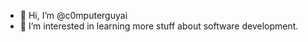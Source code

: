 - 👋 Hi, I’m @c0mputerguyai
- 👀 I’m interested in learning more stuff about software development. 
<!---
c0mputerguyai/c0mputerguyai is a ✨ special ✨ repository because its `README.md` (this file) appears on your GitHub profile.
You can click the Preview link to take a look at your changes.
--->
